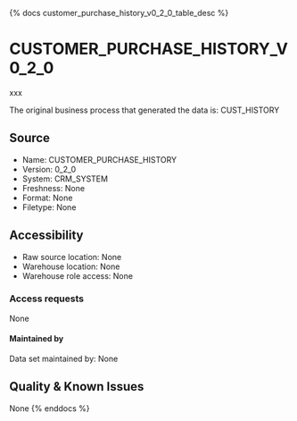 {% docs customer_purchase_history_v0_2_0_table_desc %}

# CUSTOMER_PURCHASE_HISTORY_V0_2_0
xxx

The original business process that generated the data is: CUST_HISTORY

## Source
- Name: CUSTOMER_PURCHASE_HISTORY
- Version: 0_2_0
- System: CRM_SYSTEM
- Freshness: None
- Format: None
- Filetype: None

## Accessibility
- Raw source location: None
- Warehouse location: None
- Warehouse role access: None

### Access requests
None

#### Maintained by
Data set maintained by: None

## Quality & Known Issues
None
{% enddocs %}
